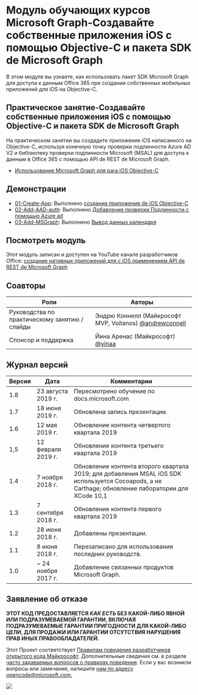 # <a name="---microsoft-graph------ios---objective-c---sdk-microsoft-graph"></a>Модуль обучающих курсов Microsoft Graph-Создавайте собственные приложения iOS с помощью Objective-C и пакета SDK de Microsoft Graph

В этом модуле вы узнаете, как использовать пакет SDK Microsoft Graph для доступа к данным Office 365 при создании собственных мобильных приложений для iOS на Objective-C.

## <a name="-------ios---objective-c---sdk-microsoft-graph"></a>Практическое занятие-Создавайте собственные приложения iOS с помощью Objective-C и пакета SDK de Microsoft Graph

На практическом занятии вы создадите приложение iOS написанного на Objective-C, используя конечную точку проверки подлинности Azure AD V2 и библиотеку проверки подлинности Microsoft (MSAL) для доступа к данным в Office 365 с помощью API de REST de Microsoft Graph.

- [Использование Microsoft Graph для para iOS Objective-C](https://docs.microsoft.com/graph/tutorials/ios-objectivec)

## <a name=""></a>Демонстрации

- [01-Create-App](demos/01-create-app): Выполнено [создание приложения de iOS Objective-C](https://docs.microsoft.com/graph/tutorials/ios-objectivec?tutorial-step=1)
- [02-Add-AAD-auth](demos/02-add-aad-auth): Выполнено [Добавление проверки Подлинности с помощью Azure ad](https://docs.microsoft.com/graph/tutorials/ios-objectivec?tutorial-step=3)
- [03-Add-MSGraph](demos/03-add-msgraph): Выполнено [Вывод данных календаря](https://docs.microsoft.com/graph/tutorials/ios-objectivec?tutorial-step=4)

## <a name="-"></a>Посмотреть модуль

Этот модуль записан и доступен на YouTube канале разработчиков Office: [создание нативных приложений для с iOS применением API de REST de Microsoft Graph](https://youtu.be/Gg8Qy1Dqyzw)

## <a name=""></a>Соавторы

| Роли | Авторы |
| -------------------- | ------------------------------------------------------------------------------------- |
| Руководства по практическому занятию / слайды | Эндрю Коннелл (Майкрософт MVP, Voitanos) [@andrewconnell](//github.com/andrewconnell) |
| Спонсор и поддержка | Йина Аренас (Майкрософт) [@yinaa](//github.com/yinaa) |

## <a name="-"></a>Журнал версий

| Версия | Дата | Комментарии |
| ------- | ------------------ | ------------------------------------------------------------------------------------------------------------------------------------ |
| 1.8 | 23 августа 2019 г. | Пересмотрено обучение по docs.microsoft.com |
| 1.7 | 18 июня 2019 г. | Обновлена запись презентации. |
| 1.6 | 12 мая 2019 г. | Обновление контента четвертого квартала 2019 |
| 1,5 | 12 февраля 2019 г. | Обновление контента третьего квартала 2019 |
| 1.4 | 7 ноября 2018 г. | Обновление контента второго квартала 2019; для добавления MSAL iOS SDK используется Cocoapods, а не Carthage; обновление лаборатории для XCode 10,1 |
| 1.3 | 7 сентября 2018 г. | Обновление контента первого квартала 2019 |
| 1.2 | 28 июня 2018 г. | Добавлены презентации. |
| 1.1 | 8 июня 2018 г. | Перезаписано для использования последних руководств. |
| 1.0 | ~ 24 ноября 2017 г. | Добавление связанных продуктов Microsoft Graph. |

## <a name="--"></a>Заявление об отказе

**ЭТОТ КОД ПРЕДОСТАВЛЯЕТСЯ _КАК ЕСТЬ_ БЕЗ КАКОЙ-ЛИБО ЯВНОЙ ИЛИ ПОДРАЗУМЕВАЕМОЙ ГАРАНТИИ, ВКЛЮЧАЯ ПОДРАЗУМЕВАЕМЫЕ ГАРАНТИИ ПРИГОДНОСТИ ДЛЯ КАКОЙ-ЛИБО ЦЕЛИ, ДЛЯ ПРОДАЖИ ИЛИ ГАРАНТИИ ОТСУТСТВИЯ НАРУШЕНИЯ ПРАВ ИНЫХ ПРАВООБЛАДАТЕЛЕЙ.**

Этот Проект соответствует [Правилам поведения разработчиков открытого кода Майкрософт](https://opensource.microsoft.com/codeofconduct/). Дополнительные сведения см. в разделе [часто задаваемых вопросов о правилах поведения](https://opensource.microsoft.com/codeofconduct/faq/). Если у вас возникли вопросы или замечания, напишите [нам по адресу opencode@microsoft.com.](mailto:opencode@microsoft.com)

<img src="https://telemetry.sharepointpnp.com/msgraph-training-ios-objectivec" />

